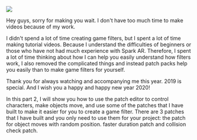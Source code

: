 <img src="https://github.com/marudesignstudio/How-to-control-object-by-face-tracker-P2/blob/master/Cover.jpg">

Hey guys, sorry for making you wait. I don't have too much time to make videos because of my work.

I didn't spend a lot of time creating game filters, but I spent a lot of time making tutorial videos. Because I understand the difficulties of beginners or those who have not had much experience with Spark AR. Therefore, I spent a lot of time thinking about how I can help you easily understand how filters work, I also removed the complicated things and instead patch packs help you easily than to make game filters for yourself.

Thank you for always watching and accompanying me this year. 2019 is special. And I wish you a happy and happy new year 2020!

In this part 2, I will show you how to use the patch editor to control characters, make objects move, and use some of the patches that I have built to make it easier for you to create a game filter.
There are 3 patches that I have built and you only need to use them for your project: the patch for object moves with random position. faster duration patch and collision check patch.
